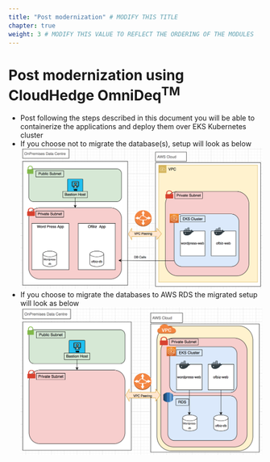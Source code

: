 ```yaml
---
title: "Post modernization" # MODIFY THIS TITLE
chapter: true
weight: 3 # MODIFY THIS VALUE TO REFLECT THE ORDERING OF THE MODULES
---
```


# Post modernization using CloudHedge OmniDeq<sup>TM</sup>

- Post following the steps described in this document you will be able to containerize the applications and deploy them over EKS Kubernetes cluster
- If you choose not to migrate the database(s), setup will look as below
![Image16](image016.png)
- If you choose to migrate the databases to AWS RDS the migrated setup will look
as below
![Image17](image017.png)